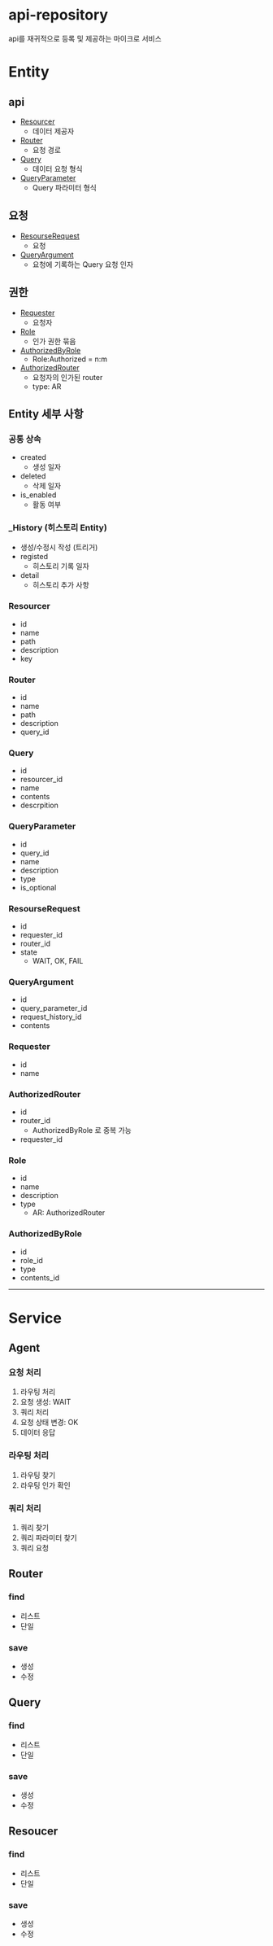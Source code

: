 # api-repository
api를 재귀적으로 등록 및 제공하는 마이크로 서비스

# Entity
## api
- [Resourcer](#resourcer)
    - 데이터 제공자
- [Router](#router)
    - 요청 경로
- [Query](#query)
    - 데이터 요청 형식
- [QueryParameter](#queryparameter)
    - Query 파라미터 형식
## 요청
- [ResourseRequest](#resourserequest)
    - 요청
- [QueryArgument](#queryargument)
    - 요청에 기록하는 Query 요청 인자

## 권한
- [Requester](#requester)
    - 요청자
- [Role](#role)
    - 인가 권한 묶음
- [AuthorizedByRole](#authorizedbyrole)
    - Role:Authorized = n:m
- [AuthorizedRouter](#authorizedrouter)
    - 요청자의 인가된 router
    - type: AR

## Entity 세부 사항
### 공통 상속
- created
    - 생성 일자
- deleted
    - 삭제 일자
- is_enabled
    - 활동 여부

### _History (히스토리 Entity)
- 생성/수정시 작성 (트리거)
- registed
    - 히스토리 기록 일자
- detail
    - 히스토리 추가 사항
### Resourcer
- id
- name
- path
- description
- key

### Router
- id
- name
- path
- description
- query_id

### Query
- id
- resourcer_id
- name
- contents
- descrpition

### QueryParameter
- id
- query_id
- name
- description
- type
- is_optional

### ResourseRequest
- id
- requester_id
- router_id
- state
    - WAIT, OK, FAIL

### QueryArgument
- id
- query_parameter_id
- request_history_id
- contents

### Requester
- id
- name

### AuthorizedRouter
- id
- router_id
    - AuthorizedByRole 로 중복 가능
- requester_id

### Role
- id
- name
- description
- type
    - AR: AuthorizedRouter

### AuthorizedByRole
- id
- role_id
- type
- contents_id


---

# Service

## Agent
### 요청 처리
1. 라우팅 처리
2. 요청 생성: WAIT
3. 쿼리 처리
4. 요청 상태 변경: OK
5. 데이터 응답

### 라우팅 처리
1. 라우팅 찾기
2. 라우팅 인가 확인

### 쿼리 처리
1. 쿼리 찾기
2. 쿼리 파라미터 찾기
3. 쿼리 요청


## Router
### find
- 리스트
- 단일
### save
- 생성
- 수정

## Query
### find
- 리스트
- 단일
### save
- 생성
- 수정

## Resoucer
### find
- 리스트
- 단일

### save
- 생성
- 수정
